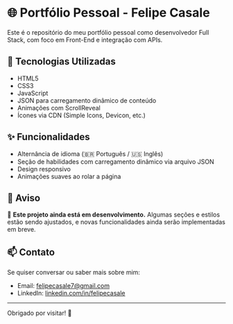 # 🌐 Portfólio Pessoal - Felipe Casale

Este é o repositório do meu portfólio pessoal como desenvolvedor Full Stack, com foco em Front-End e integração com APIs.

## 🚀 Tecnologias Utilizadas

- HTML5
- CSS3
- JavaScript
- JSON para carregamento dinâmico de conteúdo
- Animações com ScrollReveal
- Ícones via CDN (Simple Icons, Devicon, etc.)

## ✨ Funcionalidades

- Alternância de idioma (🇧🇷 Português / 🇺🇸 Inglês)
- Seção de habilidades com carregamento dinâmico via arquivo JSON
- Design responsivo
- Animações suaves ao rolar a página


## 📌 Aviso

🔧 **Este projeto ainda está em desenvolvimento.** Algumas seções e estilos estão sendo ajustados, e novas funcionalidades ainda serão implementadas em breve.

## 📫 Contato

Se quiser conversar ou saber mais sobre mim:

- Email: felipecasale7@gmail.com  
- LinkedIn: [linkedin.com/in/felipecasale](https://www.linkedin.com/in/felipe-casale-589340158/)

---

Obrigado por visitar! 🚀


